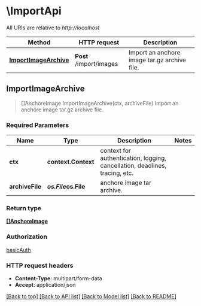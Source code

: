 # \ImportApi

All URIs are relative to *http://localhost*

Method | HTTP request | Description
------------- | ------------- | -------------
[**ImportImageArchive**](ImportApi.md#ImportImageArchive) | **Post** /import/images | Import an anchore image tar.gz archive file.



## ImportImageArchive

> []AnchoreImage ImportImageArchive(ctx, archiveFile)
Import an anchore image tar.gz archive file.

### Required Parameters


Name | Type | Description  | Notes
------------- | ------------- | ------------- | -------------
**ctx** | **context.Context** | context for authentication, logging, cancellation, deadlines, tracing, etc.
**archiveFile** | ***os.File*****os.File**| anchore image tar archive. | 

### Return type

[**[]AnchoreImage**](AnchoreImage.md)

### Authorization

[basicAuth](../README.md#basicAuth)

### HTTP request headers

- **Content-Type**: multipart/form-data
- **Accept**: application/json

[[Back to top]](#) [[Back to API list]](../README.md#documentation-for-api-endpoints)
[[Back to Model list]](../README.md#documentation-for-models)
[[Back to README]](../README.md)

